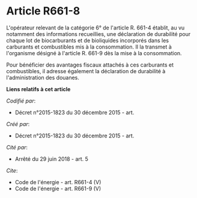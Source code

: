 # Article R661-8

L'opérateur relevant de la catégorie 6° de l'article R. 661-4 établit, au vu notamment des informations recueillies, une
déclaration de durabilité pour chaque lot de biocarburants et de bioliquides incorporés dans les carburants et combustibles
mis à la consommation. Il la transmet à l'organisme désigné à l'article R. 661-9 dès la mise à la consommation. 

Pour bénéficier des avantages fiscaux attachés à ces carburants et combustibles, il adresse également la déclaration de
durabilité à l'administration des douanes.

**Liens relatifs à cet article**

_Codifié par_:

  - Décret n°2015-1823 du 30 décembre 2015 - art.

_Créé par_:

  - Décret n°2015-1823 du 30 décembre 2015 - art.

_Cité par_:

  - Arrêté du 29 juin 2018 - art. 5

_Cite_:

  - Code de l'énergie - art. R661-4 (V)
  - Code de l'énergie - art. R661-9 (V)
